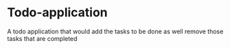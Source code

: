 # Todo-application
A todo application that would add the tasks to be done as well remove those tasks that are completed
